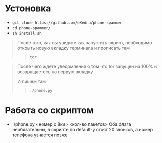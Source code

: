 # Устоновка
- `git clone https://github.com/eXedna/phone-spammer`
- `cd phone-spammer/`
- `sh install.sh`


> После того, как вы увидите как запустить скрипт, необходимо открыть новую вкладку терминала и прописать там
> > `tor`

> После чего ждете уведомления о том что tor запущен на 100% и возвращаетесь на первую вкладку
> 
> И пишем там
> > `./phone.py`

# Работа со скриптом

- ./phone.py <номер с 8ки> <кол-во пакетов>
Оба флага необязательны, в скрипте по default-у стоят 20 звонков, а номер телефона узнается позже






